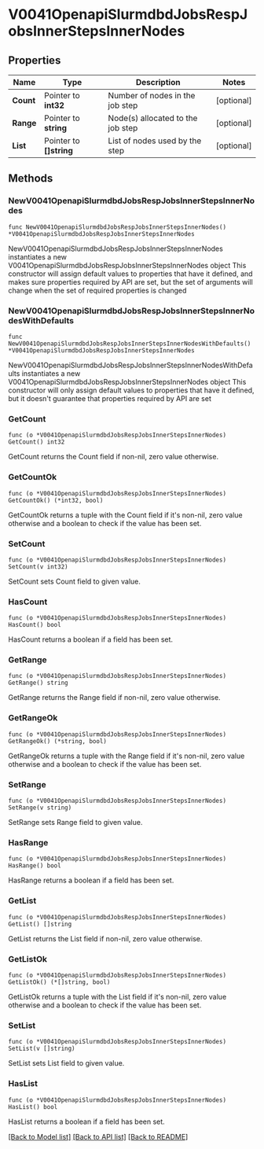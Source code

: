 # V0041OpenapiSlurmdbdJobsRespJobsInnerStepsInnerNodes

## Properties

Name | Type | Description | Notes
------------ | ------------- | ------------- | -------------
**Count** | Pointer to **int32** | Number of nodes in the job step | [optional] 
**Range** | Pointer to **string** | Node(s) allocated to the job step | [optional] 
**List** | Pointer to **[]string** | List of nodes used by the step | [optional] 

## Methods

### NewV0041OpenapiSlurmdbdJobsRespJobsInnerStepsInnerNodes

`func NewV0041OpenapiSlurmdbdJobsRespJobsInnerStepsInnerNodes() *V0041OpenapiSlurmdbdJobsRespJobsInnerStepsInnerNodes`

NewV0041OpenapiSlurmdbdJobsRespJobsInnerStepsInnerNodes instantiates a new V0041OpenapiSlurmdbdJobsRespJobsInnerStepsInnerNodes object
This constructor will assign default values to properties that have it defined,
and makes sure properties required by API are set, but the set of arguments
will change when the set of required properties is changed

### NewV0041OpenapiSlurmdbdJobsRespJobsInnerStepsInnerNodesWithDefaults

`func NewV0041OpenapiSlurmdbdJobsRespJobsInnerStepsInnerNodesWithDefaults() *V0041OpenapiSlurmdbdJobsRespJobsInnerStepsInnerNodes`

NewV0041OpenapiSlurmdbdJobsRespJobsInnerStepsInnerNodesWithDefaults instantiates a new V0041OpenapiSlurmdbdJobsRespJobsInnerStepsInnerNodes object
This constructor will only assign default values to properties that have it defined,
but it doesn't guarantee that properties required by API are set

### GetCount

`func (o *V0041OpenapiSlurmdbdJobsRespJobsInnerStepsInnerNodes) GetCount() int32`

GetCount returns the Count field if non-nil, zero value otherwise.

### GetCountOk

`func (o *V0041OpenapiSlurmdbdJobsRespJobsInnerStepsInnerNodes) GetCountOk() (*int32, bool)`

GetCountOk returns a tuple with the Count field if it's non-nil, zero value otherwise
and a boolean to check if the value has been set.

### SetCount

`func (o *V0041OpenapiSlurmdbdJobsRespJobsInnerStepsInnerNodes) SetCount(v int32)`

SetCount sets Count field to given value.

### HasCount

`func (o *V0041OpenapiSlurmdbdJobsRespJobsInnerStepsInnerNodes) HasCount() bool`

HasCount returns a boolean if a field has been set.

### GetRange

`func (o *V0041OpenapiSlurmdbdJobsRespJobsInnerStepsInnerNodes) GetRange() string`

GetRange returns the Range field if non-nil, zero value otherwise.

### GetRangeOk

`func (o *V0041OpenapiSlurmdbdJobsRespJobsInnerStepsInnerNodes) GetRangeOk() (*string, bool)`

GetRangeOk returns a tuple with the Range field if it's non-nil, zero value otherwise
and a boolean to check if the value has been set.

### SetRange

`func (o *V0041OpenapiSlurmdbdJobsRespJobsInnerStepsInnerNodes) SetRange(v string)`

SetRange sets Range field to given value.

### HasRange

`func (o *V0041OpenapiSlurmdbdJobsRespJobsInnerStepsInnerNodes) HasRange() bool`

HasRange returns a boolean if a field has been set.

### GetList

`func (o *V0041OpenapiSlurmdbdJobsRespJobsInnerStepsInnerNodes) GetList() []string`

GetList returns the List field if non-nil, zero value otherwise.

### GetListOk

`func (o *V0041OpenapiSlurmdbdJobsRespJobsInnerStepsInnerNodes) GetListOk() (*[]string, bool)`

GetListOk returns a tuple with the List field if it's non-nil, zero value otherwise
and a boolean to check if the value has been set.

### SetList

`func (o *V0041OpenapiSlurmdbdJobsRespJobsInnerStepsInnerNodes) SetList(v []string)`

SetList sets List field to given value.

### HasList

`func (o *V0041OpenapiSlurmdbdJobsRespJobsInnerStepsInnerNodes) HasList() bool`

HasList returns a boolean if a field has been set.


[[Back to Model list]](../README.md#documentation-for-models) [[Back to API list]](../README.md#documentation-for-api-endpoints) [[Back to README]](../README.md)


